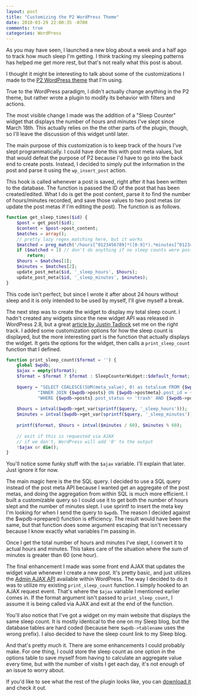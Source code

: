 ```yaml
---
layout: post
title: "Customizing the P2 WordPress Theme"
date: 2010-03-29 22:00:35 -0700
comments: true
categories: WordPress
---
```


As you may have seen, I launched a new blog about a week and a half ago to track how much sleep I'm getting. I think tracking my sleeping patterns has helped me get more rest, but that's not really what this post is about.

I thought it might be interesting to talk about some of the customizations I made to the <a href="http://wordpress.org/extend/themes/p2">P2 WordPress theme</a> that I'm using.

True to the WordPress paradigm, I didn't actually change anything in the P2 theme, but rather wrote a plugin to modify its behavior with filters and actions.

The most visible change I made was the addition of a "Sleep Counter" widget that displays the number of hours and minutes I've slept since March 18th. This actually relies on the the other parts of the plugin, though, so I'll leave the discussion of this widget until later.

The main purpose of this customization is to keep track of the hours I've slept programmatically. I could have done this with post meta values, but that would defeat the purpose of P2 because I'd have to go into the back end to create posts. Instead, I decided to simply put the information in the post and parse it using the `wp_insert_post` action.

This hook is called whenever a post is saved, right after it has been written to the database. The function is passed the ID of the post that has been created/edited. What I do is get the post content, parse it to find the number of hours/minutes recorded, and save those values to two post metas (or update the post metas if I'm editing the post). The function is as follows.

```php
function get_sleep_times($id) {
	$post = get_post($id);
	$content = $post->post_content;
	$matches = array();
	// pretty lazy regex matching here, but it works
	$matched = preg_match('/hours[^0123456789]*([0-9]*).*minutes[^0123456789]*([0-9]*)/i', $content, $matches);
	if ($matched < 1) // don't do anything if no sleep counts were posted.
		return;
	$hours = $matches[1];
	$minutes = $matches[2];
	update_post_meta($id, '_sleep_hours', $hours);
	update_post_meta($id, '_sleep_minutes', $minutes);
}
```

This code isn't perfect, but since I wrote it after about 24 hours without sleep and it is only intended to be used  by myself, I'll give myself a break.

The next step was to create the widget to display my total sleep count. I hadn't created any widgets since the new widget API was released in WordPress 2.8, but a great <a href="http://justintadlock.com/archives/2009/05/26/the-complete-guide-to-creating-widgets-in-wordpress-28">article by Justin Tadlock</a> set me on the right track. I added some customization options for how the sleep count is displayed, but the more interesting part is the function that actually displays the widget. It gets the options for the widget, then calls a `print_sleep_count` function that I defined. 


```php
function print_sleep_count($format = '') {
	global $wpdb;
	$ajax = empty($format);
	$format = $format ? $format : SleepCounterWidget::$default_format;
	
	$query = "SELECT COALESCE(SUM(meta_value), 0) as totalsum FROM {$wpdb->postmeta} " .
			"INNER JOIN {$wpdb->posts} ON {$wpdb->postmeta}.post_id = {$wpdb->posts}.ID " . 
			"WHERE {$wpdb->posts}.post_status <> 'trash' AND {$wpdb->postmeta}.meta_key = '%s'";
	
	$hours = intval($wpdb->get_var(sprintf($query, '_sleep_hours')));
	$minutes = intval($wpdb->get_var(sprintf($query, '_sleep_minutes')));
	
	printf($format, $hours + intval($minutes / 60), $minutes % 60);
	
	// exit if this is requested via AJAX
	// if we don't, WordPress will add '0' to the output
	!$ajax or die();
}
```

You'll notice some funky stuff with the `$ajax` variable. I'll explain that later. Just ignore it for now.

The main magic here is the the SQL query. I decided to use a SQL query instead of the post meta API because I wanted get an aggregate of the post metas, and doing the aggregation from within SQL is much more efficient. I built a customizable query so I could use it to get both the number of hours slept and the number of minutes slept. I use sprintf to insert the meta key I'm looking for when I send the query to `$wpdb`. The reason I decided against the $wpdb->prepare() function is efficiency. The result would have been the same, but that function does some argument escaping that isn't necessary because I know exactly what variables I'm passing in.

Once I get the total number of hours and minutes I've slept, I convert it to actual hours and minutes. This takes care of the situation where the sum of minutes is greater than 60 (one hour).

The final enhancement I made was some front end AJAX that updates the widget value whenever I create a new post. It's pretty basic, and just utilizes the <a href="http://codex.wordpress.org/AJAX_in_Plugins">Admin AJAX API</a> available within WordPress. The way I decided to do it was to utilize my existing `print_sleep_count` function. I simply hooked to an AJAX request event. That's where the `$ajax` variable I mentioned earlier comes in. If the format argument isn't passed to `print_sleep_count`, I assume it is being called via AJAX and exit at the end of the function.

You'll also notice that I've got a widget on my main website that displays the same sleep count. It is mostly identical to the one on my Sleep blog, but the database tables are hard coded (because here `$wpdb->tablename` uses the wrong prefix). I also decided to have the sleep count link to my Sleep blog.

And that's pretty much it. There are some enhancements I could probably make. For one thing, I could store the sleep count as one option in the options table to save myself from having to calculate an aggregate value every time, but with the number of visits I get each day, it's not enough of an issue to worry about.

If you'd like to see what the rest of the plugin looks like, you can <a href="http://itsananderson.com/download/sleep-counter.1.0.zip">download it</a> and check it out.
